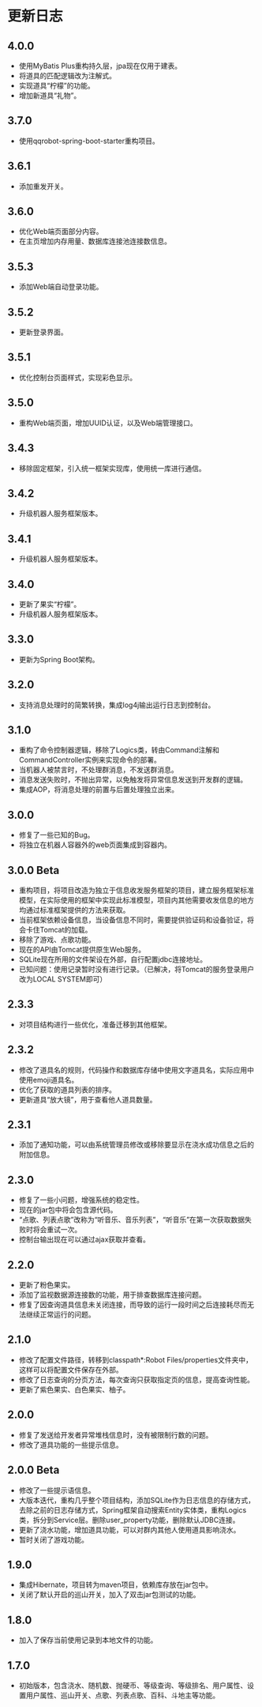 # 更新日志

## 4.0.0
- 使用MyBatis Plus重构持久层，jpa现在仅用于建表。
- 将道具的匹配逻辑改为注解式。
- 实现道具“柠檬”的功能。
- 增加新道具“礼物”。

## 3.7.0
- 使用qqrobot-spring-boot-starter重构项目。

## 3.6.1
- 添加重发开关。

## 3.6.0
- 优化Web端页面部分内容。
- 在主页增加内存用量、数据库连接池连接数信息。

## 3.5.3
- 添加Web端自动登录功能。

## 3.5.2
- 更新登录界面。

## 3.5.1
- 优化控制台页面样式，实现彩色显示。

## 3.5.0
- 重构Web端页面，增加UUID认证，以及Web端管理接口。

## 3.4.3
- 移除固定框架，引入统一框架实现库，使用统一库进行通信。

## 3.4.2
- 升级机器人服务框架版本。

## 3.4.1
- 升级机器人服务框架版本。

## 3.4.0
- 更新了果实“柠檬”。
- 升级机器人服务框架版本。

## 3.3.0
- 更新为Spring Boot架构。

## 3.2.0
- 支持消息处理时的简繁转换，集成log4j输出运行日志到控制台。

## 3.1.0
- 重构了命令控制器逻辑，移除了Logics类，转由Command注解和CommandController实例来实现命令的部署。
- 当机器人被禁言时，不处理群消息，不发送群消息。
- 消息发送失败时，不抛出异常，以免触发将异常信息发送到开发群的逻辑。
- 集成AOP，将消息处理的前置与后置处理独立出来。

## 3.0.0
- 修复了一些已知的Bug。
- 将独立在机器人容器外的web页面集成到容器内。

## 3.0.0 Beta
- 重构项目，将项目改造为独立于信息收发服务框架的项目，建立服务框架标准模型，在实际使用的框架中实现此标准模型，项目内其他需要收发信息的地方均通过标准框架提供的方法来获取。
- 当前框架依赖设备信息，当设备信息不同时，需要提供验证码和设备验证，将会卡住Tomcat的加载。
- 移除了游戏、点歌功能。
- 现在的API由Tomcat提供原生Web服务。
- SQLite现在所用的文件架设在外部，自行配置jdbc连接地址。
- 已知问题：使用记录暂时没有进行记录。（已解决，将Tomcat的服务登录用户改为LOCAL SYSTEM即可）

## 2.3.3
- 对项目结构进行一些优化，准备迁移到其他框架。

## 2.3.2
- 修改了道具名的规则，代码操作和数据库存储中使用文字道具名，实际应用中使用emoji道具名。
- 优化了获取的道具列表的排序。
- 更新道具“放大镜”，用于查看他人道具数量。

## 2.3.1
- 添加了通知功能，可以由系统管理员修改或移除要显示在浇水成功信息之后的附加信息。

## 2.3.0
- 修复了一些小问题，增强系统的稳定性。
- 现在的jar包中将会包含源代码。
- “点歌、列表点歌”改称为“听音乐、音乐列表”，“听音乐”在第一次获取数据失败时将会重试一次。
- 控制台输出现在可以通过ajax获取并查看。

## 2.2.0
- 更新了粉色果实。
- 添加了监视数据源连接数的功能，用于排查数据库连接问题。
- 修复了因查询道具信息未关闭连接，而导致的运行一段时间之后连接耗尽而无法继续正常运行的问题。

## 2.1.0
- 修改了配置文件路径，转移到classpath*:Robot Files/properties文件夹中，这样可以将配置文件保存在外部。
- 修改了日志查询的分页方法，每次查询只获取指定页的信息，提高查询性能。
- 更新了紫色果实、白色果实、柚子。

## 2.0.0
- 修复了发送给开发者异常堆栈信息时，没有被限制行数的问题。
- 修改了道具功能的一些提示信息。

## 2.0.0 Beta
- 修改了一些提示语信息。
- 大版本迭代，重构几乎整个项目结构，添加SQLite作为日志信息的存储方式，去除之前的日志存储方式，Spring框架自动搜索Entity实体类，重构Logics类，拆分到Service层。删除user_property功能，删除默认JDBC连接。
- 更新了浇水功能，增加道具功能，可以对群内其他人使用道具影响浇水。
- 暂时关闭了游戏功能。

## 1.9.0
- 集成Hibernate，项目转为maven项目，依赖库存放在jar包中。
- 关闭了默认开启的巡山开关，加入了双击jar包测试的功能。

## 1.8.0
- 加入了保存当前使用记录到本地文件的功能。

## 1.7.0
- 初始版本，包含浇水、随机数、抛硬币、等级查询、等级排名、用户属性、设置用户属性、巡山开关、点歌、列表点歌、百科、斗地主等功能。
